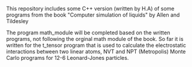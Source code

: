 This repository includes some C++ version (written by H.A) of some programs from the book "Computer simulation of liquids"
by Allen and Tildesley

The program math_module will be completed based on the written programs, not following the orginal math module of the book. So far it is written for the t_tensor program that is used to calculate the electrostatic interactions between two linear atoms, NVT and NPT (Metropolis) Monte Carlo programs for 12-6 Leonard-Jones particles.
